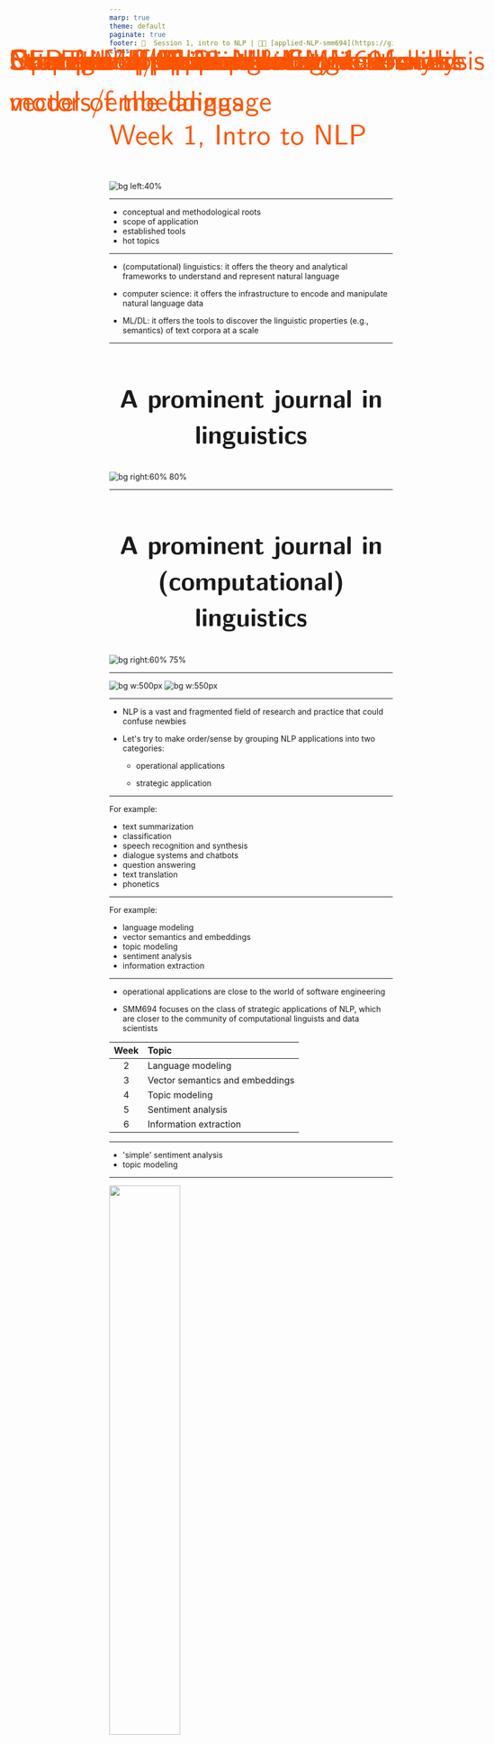 ```yaml
---
marp: true
theme: default
paginate: true
footer: 🧭  Session 1, intro to NLP | 👨‍💻 [applied-NLP-smm694](https://github.com/simoneSantoni/applied-NLP-smm694)
class:
  - lead
---
```


<style>

section {
    font-family: 'Latin Modern Sans';
    font-size: 35px;
    color: #000000;
}

h1 {
    font-family: 'Latin Modern Sans';
    font-size: 50px;
    font-weight: normal;
    color: #fc5500;
    position: absolute;
    left: 50px;
    top: 50px;
}

h2 {
    font-family: 'Latin Modern Sans';
    font-size: 45px;
    font-weight: 800;
    text-align: center;
    position: relative;
}

h3 {
    font-family: 'Latin Modern Sans';
    font-size: 50px;
    font-weight: normal;
    color: #fc5500;
    position: relative;
}

footer {
    font-size: 20px;
}

</style>

### Week 1, Intro to NLP

![bg left:40%](images/_0.jpg)

---

# Overview of NLP: Agenda

+ conceptual and methodological roots
+ scope of application
+ established tools
+ hot topics

---

# Conceptual and methodological roots

+ (computational) linguistics: it offers the theory and analytical frameworks to understand and represent natural language

+ computer science: it offers the infrastructure to encode and manipulate natural language data

+ ML/DL: it offers the tools to discover the linguistic properties (e.g., semantics) of text corpora at a scale

---

## A prominent journal in linguistics

![bg right:60% 80%](images/_1.png)

---

## A prominent journal in (computational) linguistics

![bg right:60% 75%](images/_2.png)

---

# NLP & ML/DL revolution

![bg w:500px](images/_9.png)
![bg w:550px](images/_10.png)

---

# Scope of application

+ NLP is a vast and fragmented field of research and practice that could confuse newbies

+ Let's try to make order/sense by grouping NLP applications into two categories:

    - operational applications
    
    - strategic application

---

# Operational applications

For example:

+ text summarization
+ classification
+ speech recognition and synthesis
+ dialogue systems and chatbots
+ question answering
+ text translation
+ phonetics

---

# Strategic applications

For example:

+ language modeling
+ vector semantics and embeddings 
+ topic modeling
+ sentiment analysis
+ information extraction

---

# Gamut of NLP tools & SMM694

+ operational applications are close to the world of software engineering

+ SMM694 focuses on the class of strategic applications of NLP, which are closer to the community of computational linguists and data scientists

| Week | Topic                          |
|:----:|:-------------------------------|
| 2    | Language modeling              |
| 3    | Vector semantics and embeddings|
| 4    | Topic modeling                 |
| 5    | Sentiment analysis             |
| 6    | Information extraction         |

---

# Established topics ― must-have skills

+ 'simple' sentiment analysis
+ topic modeling

---

# Example of 'simple' sentiment analysis

<img src="images/_3.png" width="50%">

[>> go to the full paper](https://srdas.github.io/Papers/chat_FINAL.pdf)

---

# Example of topic modeling

<img src="images/_4.png" width="50%">

[>> go to the full paper](https://www.amyzang.org/uploads/2/6/5/5/26555370/publication_huang_lehavy_zang_and_zheng_2018_ms.pdf)

---

Hot topics

+ context-aware models of the language 
+ statistical analysis of word vectors and embeddings
+ 'nuanced' sentiment analysis & DL
+ information extraction & DL

---

# BERT ― an example of context aware model of the language

<img src="images/_5.png" width="50%">

[>> go to the full paper](https://arxiv.org/pdf/1810.04805.pdf?)

---

# Example of statistical analysis of word vectors/embeddings

<img src="images/_6.png" width="50%">

[>> go to the full paper](https://arxiv.org/pdf/1902.00496.pdf)

---

# Example of 'nuanced' sentiment analysis

<img src="images/_7.png" width="50%">

[>> go to the full paper](http://tinyurl.com/y722xzjg)

---

# Example of information extraction

<img src="images/_8.png" width="50%">

[>> go to the full paper](https://www.sciencedirect.com/science/article/pii/S187705091932071X)

---

# Contents of 05.20 webinar

+ Q&A session
+ regular expressions
+ words and text corpora
+ text normalization
+ minimum edit distance
